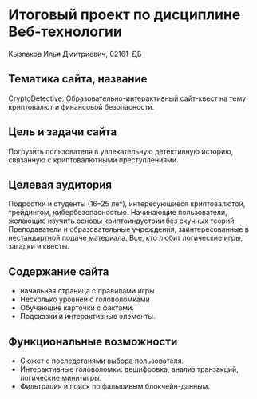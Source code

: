 # Итоговый проект по дисциплине Веб-технологии

Кызлаков Илья Дмитриевич, 02161-ДБ

## Тематика сайта, название

CryptoDetective. Образовательно-интерактивный сайт-квест на тему криптовалют и финансовой безопасности.

## Цель и задачи сайта

Погрузить пользователя в увлекательную детективную историю, связанную с криптовалютными преступлениями.

## Целевая аудитория

Подростки и студенты (16–25 лет), интересующиеся криптовалютой, трейдингом, кибербезопасностью. Начинающие пользователи, желающие изучить основы криптоиндустрии без скучных теорий. Преподаватели и образовательные учреждения, заинтересованные в нестандартной подаче материала. Все, кто любит логические игры, загадки и квесты.

## Содержание сайта

* начальная страница с правилами игры
* Несколько уровней с головоломками
* Обучающие карточки с фактами.
* Подсказки и интерактивные элементы.


## Функциональные возможности

* Сюжет с последствиями выбора пользователя.
* Интерактивные головоломки: дешифровка, анализ транзакций, логические мини-игры.
* Фильтрация и поиск по фальшивым блокчейн-данным.

